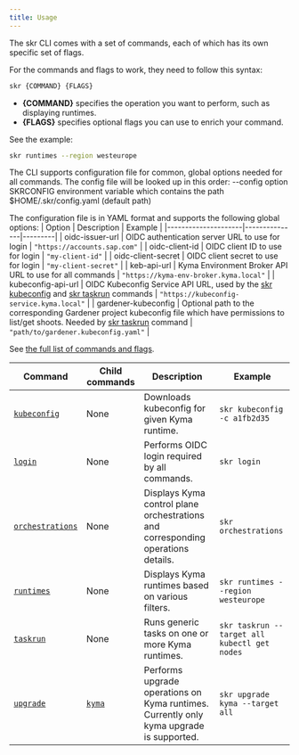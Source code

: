```yaml
---
title: Usage
---
```


The skr CLI comes with a set of commands, each of which has its own specific set of flags.

For the commands and flags to work, they need to follow this syntax:

```bash
skr {COMMAND} {FLAGS}
```

- **{COMMAND}** specifies the operation you want to perform, such as displaying runtimes.
- **{FLAGS}** specifies optional flags you can use to enrich your command.

See the example:

```bash
skr runtimes --region westeurope
```

The CLI supports configuration file for common, global options needed for all commands. The config file will be looked up in this order:
  --config <PATH> option
  SKRCONFIG environment variable which contains the path
  $HOME/.skr/config.yaml (default path)

The configuration file is in YAML format and supports the following global options:
|     Option          |  Description  | Example |
|---------------------|---------------|---------|
| oidc-issuer-url     | OIDC authentication server URL to use for login | `"https://accounts.sap.com"` |
| oidc-client-id      | OIDC client ID to use for login | `"my-client-id"` |
| oidc-client-secret  | OIDC client secret to use for login | `"my-client-secret"` |
| keb-api-url         | Kyma Environment Broker API URL to use for all commands | `"https://kyma-env-broker.kyma.local"` |
| kubeconfig-api-url  | OIDC Kubeconfig Service API URL, used by the [skr kubeconfig](commands/skr_kubeconfig.md) and [skr taskrun](commands/skr_taskrun.md) commands | `"https://kubeconfig-service.kyma.local"` |
| gardener-kubeconfig | Optional path to the corresponding Gardener project kubeconfig file which have permissions to list/get shoots. Needed by [skr taskrun](commands/skr_taskrun.md) command | `"path/to/gardener.kubeconfig.yaml"` |

See [the full list of commands and flags](commands/skr.md).

|     Command        | Child commands   |  Description  | Example |
|--------------------|----------------|---------------|---------|
| [`kubeconfig`](commands/skr_kubeconfig.md) | None | Downloads kubeconfig for given Kyma runtime. | `skr kubeconfig -c a1fb2d35` |
| [`login`](commands/skr_login.md) | None | Performs OIDC login required by all commands. | `skr login` |
| [`orchestrations`](commands/skr_orchestrations.md) | None | Displays Kyma control plane orchestrations and corresponding operations details. | `skr orchestrations` |
| [`runtimes`](commands/skr_runtimes) | None | Displays Kyma runtimes based on various filters. | `skr runtimes --region westeurope` |
| [`taskrun`](commands/skr_taskrun.md) | None | Runs generic tasks on one or more Kyma runtimes. | `skr taskrun --target all kubectl get nodes` |
| [`upgrade`](commands/skr_upgrade.md) | [`kyma`](commands/skr_upgrade_kyma.md) | Performs upgrade operations on Kyma runtimes. Currently only kyma upgrade is supported. | `skr upgrade kyma --target all` |
